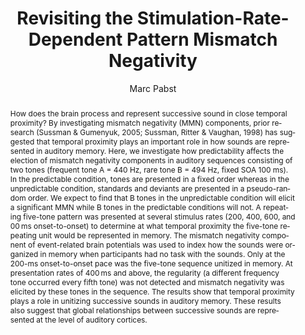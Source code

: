 ---
title: Revisiting the Stimulation-Rate-Dependent Pattern Mismatch Negativity
lang: en-US
csquotes: true
mustache: input/vars.yaml
author: Marc Pabst
affiliation: Leipzig University
abstract: How does the brain process and represent successive sound in close temporal proximity? By investigating mismatch negativity (MMN) components, prior research (Sussman & Gumenyuk, 2005; Sussman, Ritter & Vaughan, 1998) has suggested that temporal proximity plays an important role in how sounds are represented in auditory memory. Here, we investigate how predictability affects the election of mismatch negativity components in auditory sequences consisting of two tones (frequent tone A = 440 Hz, rare tone B = 494 Hz, fixed SOA 100 ms). In the predictable condition, tones are presented in a fixed order whereas in the unpredictable condition, standards and deviants are presented in a pseudo-random order. We expect to find that B tones in the unpredictable condition will elicit a significant MMN while B tones in the predictable conditions will not. A repeating five-tone pattern was presented at several stimulus rates (200, 400, 600, and 00 ms onset-to-onset) to determine at what temporal proximity the five-tone repeating unit would be represented in memory. The mismatch negativity component of event-related brain potentials was used to index how the sounds were organized in memory when participants had no task with the sounds. Only at the 200-ms onset-to-onset pace was the five-tone sequence unitized in memory. At presentation rates of 400 ms and above, the regularity (a different frequency tone occurred every fifth tone) was not detected and mismatch negativity was elicited by these tones in the sequence. The results show that temporal proximity plays a role in unitizing successive sounds in auditory memory. These results also suggest that global relationships between successive sounds are represented at the level of auditory cortices.
shorttitle: Revisiting the Pattern Mismatch Negativity
...